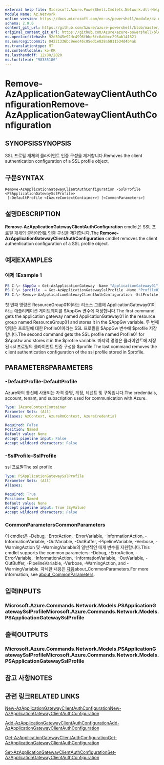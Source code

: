 ```yaml
---
external help file: Microsoft.Azure.PowerShell.Cmdlets.Network.dll-Help.xml
Module Name: Az.Network
online version: https://docs.microsoft.com/en-us/powershell/module/az.network/remove-azapplicationgatewayclientauthconfiguration
schema: 2.0.0
content_git_url: https://github.com/Azure/azure-powershell/blob/master/src/Network/Network/help/Remove-AzApplicationGatewayClientAuthConfiguration.md
original_content_git_url: https://github.com/Azure/azure-powershell/blob/master/src/Network/Network/help/Remove-AzApplicationGatewayClientAuthConfiguration.md
ms.openlocfilehash: 92d3945e92dc4996fbbe3fc0abbcc296ab141621
ms.sourcegitcommit: 04221336bc9eed46c05ed1e828a6811534d4b4ab
ms.translationtype: MT
ms.contentlocale: ko-KR
ms.lasthandoff: 12/08/2020
ms.locfileid: "98335186"
---
```

# <span data-ttu-id="edc9a-101">Remove-AzApplicationGatewayClientAuthConfiguration</span><span class="sxs-lookup"><span data-stu-id="edc9a-101">Remove-AzApplicationGatewayClientAuthConfiguration</span></span>

## <span data-ttu-id="edc9a-102">SYNOPSIS</span><span class="sxs-lookup"><span data-stu-id="edc9a-102">SYNOPSIS</span></span>
<span data-ttu-id="edc9a-103">SSL 프로필 개체의 클라이언트 인증 구성을 제거합니다.</span><span class="sxs-lookup"><span data-stu-id="edc9a-103">Removes the client authentication configuration of a SSL profile object.</span></span>

## <span data-ttu-id="edc9a-104">구문</span><span class="sxs-lookup"><span data-stu-id="edc9a-104">SYNTAX</span></span>

```
Remove-AzApplicationGatewayClientAuthConfiguration -SslProfile <PSApplicationGatewaySslProfile>
 [-DefaultProfile <IAzureContextContainer>] [<CommonParameters>]
```

## <span data-ttu-id="edc9a-105">설명</span><span class="sxs-lookup"><span data-stu-id="edc9a-105">DESCRIPTION</span></span>
<span data-ttu-id="edc9a-106">**Remove-AzApplicationGatewayClientAuthConfiguration** cmdlet은 SSL 프로필 개체의 클라이언트 인증 구성을 제거합니다.</span><span class="sxs-lookup"><span data-stu-id="edc9a-106">The **Remove-AzApplicationGatewayClientAuthConfiguration** cmdlet removes the client authentication configuration of a SSL profile object.</span></span>

## <span data-ttu-id="edc9a-107">예제</span><span class="sxs-lookup"><span data-stu-id="edc9a-107">EXAMPLES</span></span>

### <span data-ttu-id="edc9a-108">예제 1</span><span class="sxs-lookup"><span data-stu-id="edc9a-108">Example 1</span></span>
```powershell
PS C:\> $AppGw = Get-AzApplicationGateway -Name "ApplicationGateway01" -ResourceGroupName "ResourceGroup01"
PS C:\> $profile  = Get-AzApplicationGatewaySslProfile -Name "Profile01" -ApplicationGateway $AppGw
PS C:\> Remove-AzApplicationGatewayClientAuthConfiguration -SslProfile $profile
```

<span data-ttu-id="edc9a-109">첫 번째 명령은 ResourceGroup01이라는 리소스 그룹에 ApplicationGateway01이라는 애플리케이션 게이트웨이를 $AppGw 변수에 저장합니다.</span><span class="sxs-lookup"><span data-stu-id="edc9a-109">The first command gets the application gateway named ApplicationGateway01 in the resource group named ResourceGroup01 and stores it in the $AppGw variable.</span></span> <span data-ttu-id="edc9a-110">두 번째 명령은 프로필에 대한 Profile01이라는 SSL 프로필을 $AppGw 변수에 $profile 저장합니다.</span><span class="sxs-lookup"><span data-stu-id="edc9a-110">The second command gets the SSL profile named Profile01 for $AppGw and stores it in the $profile variable.</span></span> <span data-ttu-id="edc9a-111">마지막 명령은 클라이언트에 저장된 ssl 프로필의 클라이언트 인증 구성을 $profile.</span><span class="sxs-lookup"><span data-stu-id="edc9a-111">The last command removes the client authentication configuration of the ssl profile stored in $profile.</span></span>

## <span data-ttu-id="edc9a-112">PARAMETERS</span><span class="sxs-lookup"><span data-stu-id="edc9a-112">PARAMETERS</span></span>

### <span data-ttu-id="edc9a-113">-DefaultProfile</span><span class="sxs-lookup"><span data-stu-id="edc9a-113">-DefaultProfile</span></span>
<span data-ttu-id="edc9a-114">Azure와의 통신에 사용되는 자격 증명, 계정, 테넌트 및 구독입니다.</span><span class="sxs-lookup"><span data-stu-id="edc9a-114">The credentials, account, tenant, and subscription used for communication with Azure.</span></span>

```yaml
Type: IAzureContextContainer
Parameter Sets: (All)
Aliases: AzContext, AzureRmContext, AzureCredential

Required: False
Position: Named
Default value: None
Accept pipeline input: False
Accept wildcard characters: False
```

### <span data-ttu-id="edc9a-115">-SslProfile</span><span class="sxs-lookup"><span data-stu-id="edc9a-115">-SslProfile</span></span>
<span data-ttu-id="edc9a-116">ssl 프로필</span><span class="sxs-lookup"><span data-stu-id="edc9a-116">The ssl profile</span></span>

```yaml
Type: PSApplicationGatewaySslProfile
Parameter Sets: (All)
Aliases:

Required: True
Position: Named
Default value: None
Accept pipeline input: True (ByValue)
Accept wildcard characters: False
```

### <span data-ttu-id="edc9a-117">CommonParameters</span><span class="sxs-lookup"><span data-stu-id="edc9a-117">CommonParameters</span></span>
<span data-ttu-id="edc9a-118">이 cmdlet은 -Debug, -ErrorAction, -ErrorVariable, -InformationAction, -InformationVariable, -OutVariable, -OutBuffer, -PipelineVariable, -Verbose, -WarningAction 및 -WarningVariable의 일반적인 매개 변수를 지원합니다.</span><span class="sxs-lookup"><span data-stu-id="edc9a-118">This cmdlet supports the common parameters: -Debug, -ErrorAction, -ErrorVariable, -InformationAction, -InformationVariable, -OutVariable, -OutBuffer, -PipelineVariable, -Verbose, -WarningAction, and -WarningVariable.</span></span> <span data-ttu-id="edc9a-119">자세한 내용은 [다음](http://go.microsoft.com/fwlink/?LinkID=113216)about_CommonParameters.</span><span class="sxs-lookup"><span data-stu-id="edc9a-119">For more information, see [about_CommonParameters](http://go.microsoft.com/fwlink/?LinkID=113216).</span></span>

## <span data-ttu-id="edc9a-120">입력</span><span class="sxs-lookup"><span data-stu-id="edc9a-120">INPUTS</span></span>

### <span data-ttu-id="edc9a-121">Microsoft.Azure.Commands.Network.Models.PSApplicationGatewaySslProfile</span><span class="sxs-lookup"><span data-stu-id="edc9a-121">Microsoft.Azure.Commands.Network.Models.PSApplicationGatewaySslProfile</span></span>

## <span data-ttu-id="edc9a-122">출력</span><span class="sxs-lookup"><span data-stu-id="edc9a-122">OUTPUTS</span></span>

### <span data-ttu-id="edc9a-123">Microsoft.Azure.Commands.Network.Models.PSApplicationGatewaySslProfile</span><span class="sxs-lookup"><span data-stu-id="edc9a-123">Microsoft.Azure.Commands.Network.Models.PSApplicationGatewaySslProfile</span></span>

## <span data-ttu-id="edc9a-124">참고 사항</span><span class="sxs-lookup"><span data-stu-id="edc9a-124">NOTES</span></span>

## <span data-ttu-id="edc9a-125">관련 링크</span><span class="sxs-lookup"><span data-stu-id="edc9a-125">RELATED LINKS</span></span>

[<span data-ttu-id="edc9a-126">New-AzApplicationGatewayClientAuthConfiguration</span><span class="sxs-lookup"><span data-stu-id="edc9a-126">New-AzApplicationGatewayClientAuthConfiguration</span></span>](./New-AzApplicationGatewayClientAuthConfiguration.md)

[<span data-ttu-id="edc9a-127">Add-AzApplicationGatewayClientAuthConfiguration</span><span class="sxs-lookup"><span data-stu-id="edc9a-127">Add-AzApplicationGatewayClientAuthConfiguration</span></span>](./Add-AzApplicationGatewayClientAuthConfiguration.md)

[<span data-ttu-id="edc9a-128">Get-AzApplicationGatewayClientAuthConfiguration</span><span class="sxs-lookup"><span data-stu-id="edc9a-128">Get-AzApplicationGatewayClientAuthConfiguration</span></span>](./Get-AzApplicationGatewayClientAuthConfiguration.md)

[<span data-ttu-id="edc9a-129">Set-AzApplicationGatewayClientAuthConfiguration</span><span class="sxs-lookup"><span data-stu-id="edc9a-129">Set-AzApplicationGatewayClientAuthConfiguration</span></span>](./Set-AzApplicationGatewayClientAuthConfiguration.md)